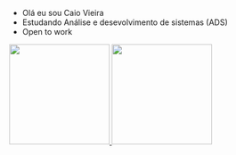 - Olá eu sou Caio Vieira 
- Estudando Análise e desevolvimento de sistemas (ADS)
- Open to work 

<div>
  <a href="https://github.com/caioware">
  <img height="180em" src="https://github-readme-stats.vercel.app/api?username=caioware&show_icons=true&theme=dark&include_all_commits=true&count_private=true"/>
  <img height="180em" src="https://github-readme-stats.vercel.app/api/top-langs/?username=caioware&layout=compact&langs_count=16&theme=dark"/>
</div>      

  ##
  
  

